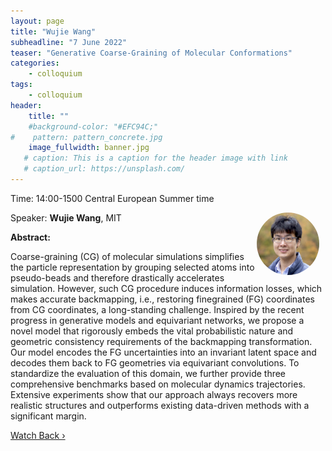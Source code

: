 ```yaml
---
layout: page
title: "Wujie Wang"
subheadline: "7 June 2022"
teaser: "Generative Coarse-Graining of Molecular Conformations"
categories:
    - colloquium
tags:
    - colloquium
header:
    title: ""
    #background-color: "#EFC94C;"
#    pattern: pattern_concrete.jpg
    image_fullwidth: banner.jpg
   # caption: This is a caption for the header image with link
   # caption_url: https://unsplash.com/
---
```



Time: 14:00-1500 Central European Summer time


 <img src="../../members/WujieWang.jpeg"
     alt="WujieWang"
     width="100"
     style="float: right; margin-right: 10px; border-radius:50%;" />

Speaker: **Wujie Wang**, MIT

**Abstract:** <br/>

Coarse-graining (CG) of molecular simulations simplifies the particle representation by grouping selected atoms into pseudo-beads and therefore drastically accelerates simulation. However, such CG procedure induces information losses, which makes accurate backmapping, i.e., restoring finegrained (FG) coordinates from CG coordinates, a long-standing challenge. Inspired by the recent progress in generative models and equivariant networks, we propose a novel model that rigorously embeds the vital probabilistic nature and geometric consistency requirements of the backmapping transformation. Our model encodes the FG uncertainties into an invariant latent space and decodes them back to FG geometries via equivariant convolutions. To standardize the evaluation of this domain, we further provide three comprehensive benchmarks based on molecular dynamics trajectories. Extensive experiments show that our approach always recovers more realistic structures and outperforms existing data-driven methods with a significant margin.


<a class="radius button small" href="https://drive.google.com/file/d/1nvc1Gr9vJ-NGJkWcPmuRKEwG1o5Wwvbe/view?usp=sharing">Watch Back ›</a>

[1]: https://bereau.group/
[2]: /blog/
[9]: /contact/
[3]:https://github.com/undark-lab/swyft
[4]:https://arxiv.org/abs/2011.13951
[5]:http://www.mathben.com/
[6]:https://pubs.acs.org/doi/10.1021/acs.jctc.0c00981
[7]:https://github.com/Ensing-Laboratory/FABULOUS
[8]:www.evozyne.com
